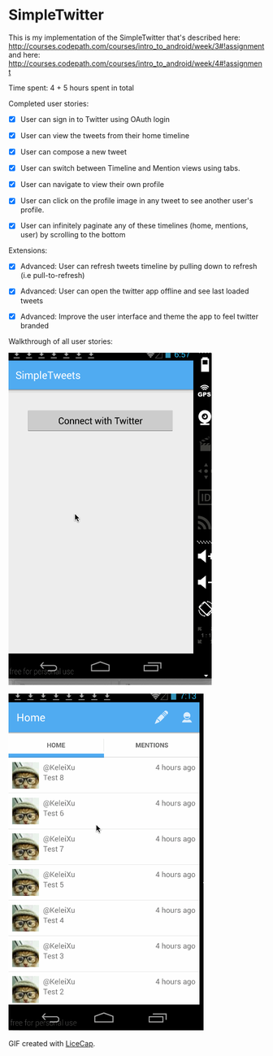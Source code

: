 # SimpleTwitter

This is my implementation of the SimpleTwitter that's described here: http://courses.codepath.com/courses/intro_to_android/week/3#!assignment
and here: http://courses.codepath.com/courses/intro_to_android/week/4#!assignment

Time spent: 4 + 5 hours spent in total

Completed user stories:

  * [x] User can sign in to Twitter using OAuth login
  * [x] User can view the tweets from their home timeline
  * [x] User can compose a new tweet

  * [x] User can switch between Timeline and Mention views using tabs.
  * [x] User can navigate to view their own profile
  * [x] User can click on the profile image in any tweet to see another user's profile.
  * [x] User can infinitely paginate any of these timelines (home, mentions, user) by scrolling to the bottom

Extensions:

 * [x] Advanced: User can refresh tweets timeline by pulling down to refresh (i.e pull-to-refresh)
 * [x] Advanced: User can open the twitter app offline and see last loaded tweets

 * [x] Advanced: Improve the user interface and theme the app to feel twitter branded

Walkthrough of all user stories:

![Video Walkthrough](simple_twitter_walkthrough.gif)

![Video Walkthrough](simple_twitter_walkthrough_2.gif)

GIF created with [LiceCap](http://www.cockos.com/licecap/).

